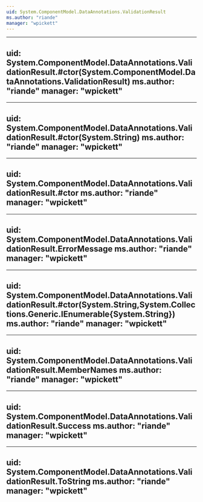 ```yaml
---
uid: System.ComponentModel.DataAnnotations.ValidationResult
ms.author: "riande"
manager: "wpickett"
---
```


---
uid: System.ComponentModel.DataAnnotations.ValidationResult.#ctor(System.ComponentModel.DataAnnotations.ValidationResult)
ms.author: "riande"
manager: "wpickett"
---

---
uid: System.ComponentModel.DataAnnotations.ValidationResult.#ctor(System.String)
ms.author: "riande"
manager: "wpickett"
---

---
uid: System.ComponentModel.DataAnnotations.ValidationResult.#ctor
ms.author: "riande"
manager: "wpickett"
---

---
uid: System.ComponentModel.DataAnnotations.ValidationResult.ErrorMessage
ms.author: "riande"
manager: "wpickett"
---

---
uid: System.ComponentModel.DataAnnotations.ValidationResult.#ctor(System.String,System.Collections.Generic.IEnumerable{System.String})
ms.author: "riande"
manager: "wpickett"
---

---
uid: System.ComponentModel.DataAnnotations.ValidationResult.MemberNames
ms.author: "riande"
manager: "wpickett"
---

---
uid: System.ComponentModel.DataAnnotations.ValidationResult.Success
ms.author: "riande"
manager: "wpickett"
---

---
uid: System.ComponentModel.DataAnnotations.ValidationResult.ToString
ms.author: "riande"
manager: "wpickett"
---
